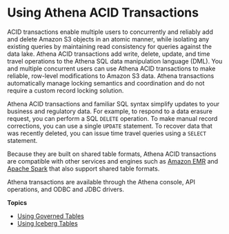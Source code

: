 # Using Athena ACID Transactions<a name="acid-transactions"></a>

ACID transactions enable multiple users to concurrently and reliably add and delete Amazon S3 objects in an atomic manner, while isolating any existing queries by maintaining read consistency for queries against the data lake\. Athena ACID transactions add write, delete, update, and time travel operations to the Athena SQL data manipulation language \(DML\)\. You and multiple concurrent users can use Athena ACID transactions to make reliable, row\-level modifications to Amazon S3 data\. Athena transactions automatically manage locking semantics and coordination and do not require a custom record locking solution\.

Athena ACID transactions and familiar SQL syntax simplify updates to your business and regulatory data\. For example, to respond to a data erasure request, you can perform a SQL `DELETE` operation\. To make manual record corrections, you can use a single `UPDATE` statement\. To recover data that was recently deleted, you can issue time travel queries using a `SELECT` statement\.

Because they are built on shared table formats, Athena ACID transactions are compatible with other services and engines such as [Amazon EMR](https://docs.aws.amazon.com/emr/latest/ManagementGuide/emr-what-is-emr.html) and [Apache Spark](https://spark.apache.org/) that also support shared table formats\.

Athena transactions are available through the Athena console, API operations, and ODBC and JDBC drivers\.

**Topics**
+ [Using Governed Tables](lf-governed-tables.md)
+ [Using Iceberg Tables](querying-iceberg.md)